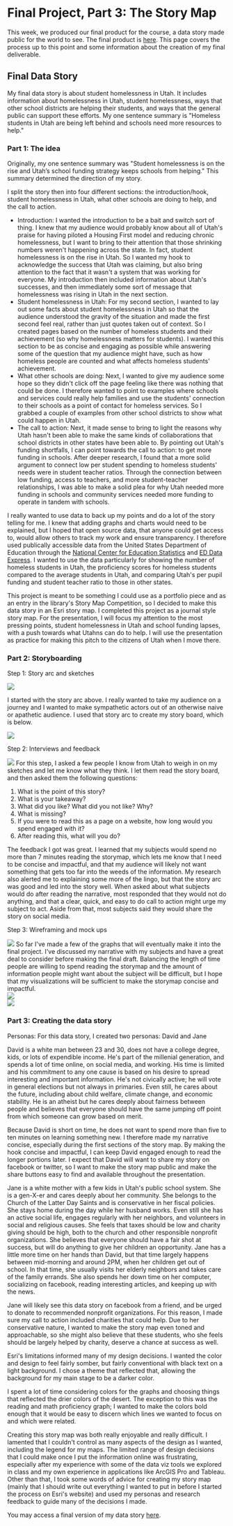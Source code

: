 # Final Project, Part 3: The Story Map

This week, we produced our final product for the course, a data story made public for the world to see. The final product is <a href="https://arcg.is/1nyrS8">here</a>. This page covers the process up to this point and some information about the creation of my final deliverable.

## Final Data Story
My final data story is about student homelessness in Utah. It includes information about homelessness in Utah, student homelessness, ways that other school districts are helping their students, and ways that the general public can support these efforts. My one sentence summary is "Homeless students in Utah are being left behind and schools need more resources to help."

### Part 1: The idea
Originally, my one sentence summary was "Student homelessness is on the rise and Utah’s school funding strategy keeps schools from helping." This summary determined the direction of my story. 

I split the story then into four different sections: the introduction/hook, student homelessness in Utah, what other schools are doing to help, and the call to action.
<UL>
<LI>Introduction: 
I wanted the introduction to be a bait and switch sort of thing. I knew that my audience would probably know about all of Utah's praise for having piloted a Housing First model and reducing chronic homelessness, but I want to bring to their attention that those shrinking numbers weren't happening across the state. In fact, student homelessness is on the rise in Utah. So I wanted my hook to acknowledge the success that Utah was claiming, but also bring attention to the fact that it wasn't a system that was working for everyone. My introduction then included information about Utah's successes, and then immediately some sort of message that homelessness was rising in Utah in the next section. </LI>

<LI>Student homelessness in Utah:
For my second section, I wanted to lay out some facts about student homelessness in Utah so that the audience understood the gravity of the situation and made the first second feel real, rather than just quotes taken out of context. So I created pages based on the number of homeless students and their achievement (so why homelessness matters for students). I wanted this section to be as concise and engaging as possible while answering some of the question that my audience might have, such as how homeless people are counted and what affects homeless students' achievement.</LI>

<LI>What other schools are doing: 
Next, I wanted to give my audience some hope so they didn't click off the page feeling like there was nothing that could be done. I therefore wanted to point to examples where schools and services could really help families and use the students' connection to their schools as a point of contact for homeless services. So I grabbed a couple of examples from other school districts to show what could happen in Utah. </LI>

<LI>The call to action:
Next, it made sense to bring to light the reasons why Utah hasn't been able to make the same kinds of collaborations that school districts in other states have been able to. By pointing out Utah's funding shortfalls, I can point towards the call to action: to get more funding in schools. After deeper research, I found that a more solid argument to connect low per student spending to homeless students' needs were in student teacher ratios. Through the connection between low funding, access to teachers, and more student-teacher relationships, I was able to make a solid plea for why Utah needed more funding in schools and community services needed more funding to operate in tandem with schools.</LI>
</UL>

I really wanted to use data to back up my points and do a lot of the story telling for me. I knew that adding graphs and charts would need to be explained, but I hoped that open source data, that anyone could get access to, would allow others to track my work and ensure transparency. I therefore used publically accessible data from the United States Department of Education through the <a href="https://nces.ed.gov/ccd/elsi/">National Center for Education Statistics</a> and <a href="https://eddataexpress.ed.gov/state-tables-main.cfm">ED Data Express</a>. I wanted to use the data particularly for showing the number of homeless students in Utah, the proficiency scores for homeless students compared to the average students in Utah, and comparing Utah's per pupil funding and student teacher ratio to those in other states. 

This project is meant to be something I could use as a portfolio piece and as an entry in the library's Story Map Competition, so I decided to make this data story in an Esri story map. I completed this project as a journal style story map. For the presentation, I will focus my attention to the most pressing points, student homelessness in Utah and school funding lapses, with a push towards what Utahns can do to help. I will use the presentation as practice for making this pitch to the citizens of Utah when I move there.

### Part 2: Storyboarding

Step 1: Story arc and sketches

<img src="StoryArc.jpg"> 

I started with the story arc above. I really wanted to take my audience on a journey and I wanted to make sympathetic actors out of an otherwise naive or apathetic audience. I used that story arc to create my story board, which is below. 

<img src="Sketches.jpg">

Step 2: Interviews and feedback

<img src="IMG_20190218_223958 (1).jpg">
For this step, I asked a few people I know from Utah to weigh in on my sketches and let me know what they think. I let them read the story board, and then asked them the following questions:
<OL>
  <LI>What is the point of this story?</LI>
  <LI>What is your takeaway?</LI>
  <LI>What did you like? What did you not like? Why?</LI>
  <LI>What is missing?</LI>
  <LI>If you were to read this as a page on a website, how long would you spend engaged with it?</LI>
  <LI>After reading this, what will you do?</LI>
</OL>

The feedback I got was great. I learned that my subjects would spend no more than 7 minutes reading the storymap, which lets me know that I need to be concise and impactful, and that my audience will likely not want something that gets too far into the weeds of the information. My research also alerted me to explaining some more of the lingo, but that the story arc was good and led into the story well. When asked about what subjects would do after reading the narrative, most responded that they would not do anything, and that a clear, quick, and easy to do call to action might urge my subject to act. Aside from that, most subjects said they would share the story on social media.

Step 3: Wireframing and mock ups

<img src="HomelessStudent.jpg">
So far I've made a few of the graphs that will eventually make it into the final project. I've discussed my narrative with my subjects and have a great deal to consider before making the final draft. Balancing the length of time people are willing to spend reading the storymap and the amount of information people might want about the subject will be difficult, but I hope that my visualizations will be sufficient to make the storymap concise and impactful.

<div class='tableauPlaceholder' id='viz1550550589762' style='position: relative'><noscript><a href='#'><img alt=' ' src='https:&#47;&#47;public.tableau.com&#47;static&#47;images&#47;PI&#47;PITTestTableau&#47;UtahPointinTimeCounts2005to2018&#47;1_rss.png' style='border: none' /></a></noscript><object class='tableauViz'  style='display:none;'><param name='host_url' value='https%3A%2F%2Fpublic.tableau.com%2F' /> <param name='embed_code_version' value='3' /> <param name='site_root' value='' /><param name='name' value='PITTestTableau&#47;UtahPointinTimeCounts2005to2018' /><param name='tabs' value='no' /><param name='toolbar' value='yes' /><param name='static_image' value='https:&#47;&#47;public.tableau.com&#47;static&#47;images&#47;PI&#47;PITTestTableau&#47;UtahPointinTimeCounts2005to2018&#47;1.png' /> <param name='animate_transition' value='yes' /><param name='display_static_image' value='yes' /><param name='display_spinner' value='yes' /><param name='display_overlay' value='yes' /><param name='display_count' value='yes' /><param name='filter' value='publish=yes' /></object></div>                
<script type='text/javascript'>                    
  var divElement = document.getElementById('viz1550550589762');                    
  var vizElement = divElement.getElementsByTagName('object')[0];                    
  vizElement.style.width='100%';vizElement.style.height=(divElement.offsetWidth*0.75)+'px';                    
  var scriptElement = document.createElement('script');                    
  scriptElement.src = 'https://public.tableau.com/javascripts/api/viz_v1.js';                    
  vizElement.parentNode.insertBefore(scriptElement, vizElement);                
</script>

<div class='tableauPlaceholder' id='viz1550550742172' style='position: relative'><noscript><a href='#'><img alt=' ' src='https:&#47;&#47;public.tableau.com&#47;static&#47;images&#47;UT&#47;UTHmlsStd&#47;HomelessStudentsinUtah&#47;1_rss.png' style='border: none' /></a></noscript><object class='tableauViz'  style='display:none;'><param name='host_url' value='https%3A%2F%2Fpublic.tableau.com%2F' /> <param name='embed_code_version' value='3' /> <param name='site_root' value='' /><param name='name' value='UTHmlsStd&#47;HomelessStudentsinUtah' /><param name='tabs' value='no' /><param name='toolbar' value='yes' /><param name='static_image' value='https:&#47;&#47;public.tableau.com&#47;static&#47;images&#47;UT&#47;UTHmlsStd&#47;HomelessStudentsinUtah&#47;1.png' /> <param name='animate_transition' value='yes' /><param name='display_static_image' value='yes' /><param name='display_spinner' value='yes' /><param name='display_overlay' value='yes' /><param name='display_count' value='yes' /></object></div>               
<script type='text/javascript'>                    
  var divElement = document.getElementById('viz1550550742172');                    
  var vizElement = divElement.getElementsByTagName('object')[0];                    
  vizElement.style.width='100%';vizElement.style.height=(divElement.offsetWidth*0.75)+'px';                    
  var scriptElement = document.createElement('script');                    
  scriptElement.src = 'https://public.tableau.com/javascripts/api/viz_v1.js';                    
  vizElement.parentNode.insertBefore(scriptElement, vizElement);                
</script>


### Part 3: Creating the data story
Personas:
For this data story, I created two personas: David and Jane

David is a white man between 23 and 30, does not have a college degree, kids, or lots of expendible income. He's part of the millenial generation, and spends a lot of time online, on social media, and working. His time is limited and his commitment to any one cause is based on his desire to spread interesting and important information. He's not civically active; he will vote in general elections but not always in primaries. Even still, he cares about the future, including about child welfare, climate change, and economic stability. He is an atheist but he cares deeply about fairness between people and believes that everyone should have the same jumping off point from which someone can grow based on merit. 

Because David is short on time, he does not want to spend more than five to ten minutes on learning something new. I therefore made my narrative concise, especially during the first sections of the story map. By making the hook concise and impactful, I can keep David engaged enough to read the longer portions later. I expect that David will want to share my story on facebook or twitter, so I want to make the story map public and make the share buttons easy to find and available throughout the presentation.

Jane is a white mother with a few kids in Utah's public school system. She is a gen-X-er and cares deeply about her community. She belongs to the Church of the Latter Day Saints and is conservative in her fiscal policies. She stays home during the day while her husband works. Even still she has an active social life, engages regularly with her neighbors, and volunteers in social and religious causes. She feels that taxes should be low and charity giving should be high, both to the church and other responsible nonprofit organizations. She believes that everyone should have a fair shot at success, but will do anything to give her children an opportunity. Jane has a little more time on her hands than David, but that time largely happens between mid-morning and around 2PM, when her children get out of school. In that time, she usually visits her elderly neighbors and takes care of the family errands. She also spends her down time on her computer, socializing on facebook, reading interesting articles, and keeping up with the news. 

Jane will likely see this data story on facebook from a friend, and be urged to donate to recommended nonprofit organizations. For this reason, I made sure my call to action included charities that could help. Due to her conservative nature, I wanted to make the story map even toned and approachable, so she might also believe that these students, who she feels should be largely helped by charity, deserve a chance at success as well. 

Esri's limitations informed many of my design decisions. I wanted the color and design to feel fairly somber, but fairly conventional with black text on a light background. I chose a theme that reflected that, allowing the background for my main stage to be a darker color. 

I spent a lot of time considering colors for the graphs and choosing things that reflected the drier colors of the desert. The exception to this was the reading and math proficiency graph; I wanted to make the colors bold enough that it would be easy to discern which lines we wanted to focus on and which were related.

Creating this story map was both really enjoyable and really difficult. I lamented that I couldn't control as many aspects of the design as I wanted, including the legend for my maps. The limited range of design decisions that I could make once I put the information online was frustrating, especially after my experience with some of the data viz tools we explored in class and my own experience in applications like ArcGIS Pro and Tableau. Other than that, I took some words of advice for creating my story map (mainly that I should write out everything I wanted to put in before I started the process on Esri's website) and used my personas and research feedback to guide many of the decisions I made. 

You may access a final version of my data story <a href="https://arcg.is/1nyrS8">here</a>. 
